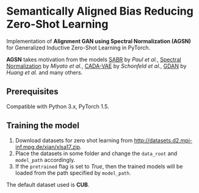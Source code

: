 # Semantically Aligned Bias Reducing Zero-Shot Learning
Implementation of **Alignment GAN using Spectral Normalization (AGSN)** for Generalized Inductive Zero-Shot Learning in PyTorch.

**AGSN** takes motivation from the models [SABR](https://arxiv.org/pdf/1904.07659.pdf) by *Paul et al.*, [Spectral Normalization](https://arxiv.org/pdf/1802.05957.pdf) by *Miyato et al.*, [CADA-VAE](https://arxiv.org/pdf/1812.01784.pdf) by *Schonfeld et al.*, [GDAN](https://arxiv.org/pdf/1811.04857.pdf) by *Huang et al.* and many others.

## Prerequisites
Compatible with Python 3.x, PyTorch 1.5.

## Training the model
1. Download datasets for zero shot learning from http://datasets.d2.mpi-inf.mpg.de/xian/xlsa17.zip.
2. Place the datasets in some folder and change the `data_root` and `model_path` accordingly.
3. If the `pretrained` flag is set to *True*, then the trained models will be loaded from the path specified by `model_path`.

The default dataset used is **CUB**.

